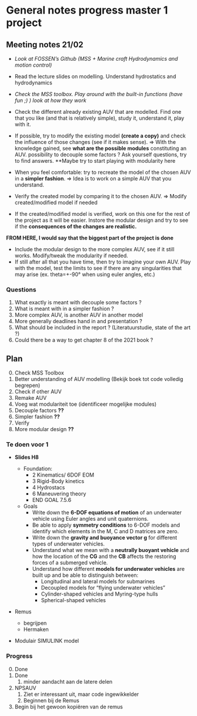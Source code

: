 # General notes progress master 1 project

## Meeting notes 21/02

* *Look at FOSSEN’s Github (MSS + Marine craft Hydrodynamics and motion control)*
* Read the lecture slides on modelling. Understand hydrostatics and hydrodynamics
* *Check the MSS toolbox. Play around with the built-in functions (have fun ;) ) look at how they work*
* Check the different already existing AUV that are modelled. Find one that you like (and that is relatively simple), study it, understand it, play with it.

* If possible, try to modify the existing model **(create a copy)** and check the influence of those changes (see if it makes sense).
⇒ With the knowledge gained, see **what are the possible modules** constituting an AUV. possibility to decouple some factors ? Ask yourself questions, try to find answers.
**Maybe try to start playing with modularity here
* When you feel comfortable: try to recreate the model of the chosen AUV in a **simpler fashion**.
⇒ Idea is to work on a simple AUV that you understand.
* Verify the created model by comparing it to the chosen AUV. 
⇒ Modify created/modified model if needed
* If the created/modified model is verified, work on this one for the rest of the project as it will be easier. Instore the modular design and try to see if the **consequences of the changes are realistic.**

**FROM HERE, I would say that the biggest part of the project is done**

* Include the modular design to the more complex AUV, see if it still works. Modify/tweak the modularity if needed.
* If still after all that you have time, then try to imagine your own AUV. Play with the model, test the limits to see if there are any singularities that may arise (ex. theta=+-90° when using euler angles, etc.) 


### Questions

1. What exactly is meant with decouple some factors ? 
2. What is meant with in a simpler fashion ?
3. More complex AUV, is another AUV in another model
4. More generally deadlines hand in and presentation ? 
5. What should be included in the report ? (Literatuurstudie, state of the art ?)
6. Could there be a way to get chapter 8 of the 2021 book ? 


## Plan


0. Check MSS Toolbox
1. Better understanding of AUV modelling (Bekijk boek tot code volledig begrepen)
2. Check if other AUV 
3. Remake AUV 
4. Voeg wat modulariteit toe (identificeer mogelijke modules) 
5. Decouple factors **??** 
6. Simpler fashion **??** 
7. Verify 
8.  More modular design **??**

### Te doen voor 1

*  **Slides H8** 
   *  Foundation:
       * 2 Kinematics/ 6DOF EOM
       * 3 Rigid-Body kinetics
       * 4 Hydrostacs
       * 6 Maneuvering theory
       * END GOAL 7.5.6
     * Goals
       * Write down the **6-DOF equations of motion** of an underwater vehicle using Euler angles and unit quaternions.
       * Be able to apply **symmetry conditions** to 6-DOF models and identify which elements in the M, C and D matrices are zero.
       * Write down the **gravity and buoyance vector g** for different types of underwater vehicles.
       * Understand what we mean with a **neutrally buoyant vehicle** and how the location of the **CG** and the **CB** affects the restoring forces of a submerged vehicle.
       * Understand how different **models for underwater vehicles** are built up and be able to distinguish between:
         * Longitudinal and lateral models for submarines
         * Decoupled models for “flying underwater vehicles”
         * Cylinder-shaped vehicles and Myring-type hulls
         * Spherical-shaped vehicles


* Remus
    * begrijpen
    * Hermaken
* Modulair SIMULINK model

### Progress

0. Done
1. Done
   1. minder aandacht aan de latere delen
2. NPSAUV
   1. Ziet er interessant uit, maar code ingewikkelder
   2. Beginnen bij de Remus
3. Begin bij het gewoon kopiëren van de remus 



